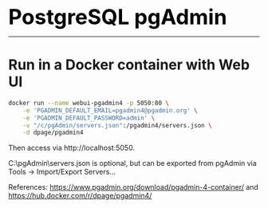 **<span style="font-size:3em;color:black">PostgreSQL pgAdmin</span>**
***

# Run in a Docker container with Web UI

```bash
docker run --name webui-pgadmin4 -p 5050:80 \
    -e 'PGADMIN_DEFAULT_EMAIL=pgadmin4@pgadmin.org' \
    -e 'PGADMIN_DEFAULT_PASSWORD=admin' \
    -v "/c/pgAdmin/servers.json":/pgadmin4/servers.json \
    -d dpage/pgadmin4
```

Then access via http://localhost:5050.

C:\pgAdmin\servers.json is optional, but can be exported from pgAdmin via Tools → Import/Export Servers...

References: https://www.pgadmin.org/download/pgadmin-4-container/ and https://hub.docker.com/r/dpage/pgadmin4/




